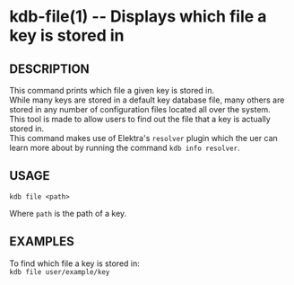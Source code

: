 kdb-file(1) -- Displays which file a key is stored in
=====================================================

## DESCRIPTION

This command prints which file a given key is stored in.  
While many keys are stored in a default key database file, many others are stored in any number of configuration files located all over the system.  
This tool is made to allow users to find out the file that a key is actually stored in.  
This command makes use of Elektra's `resolver` plugin which the uer can learn more about by running the command `kdb info resolver`.  

## USAGE

`kdb file <path>`  

Where `path` is the path of a key.  

## EXAMPLES

To find which file a key is stored in:  
	`kdb file user/example/key`  

